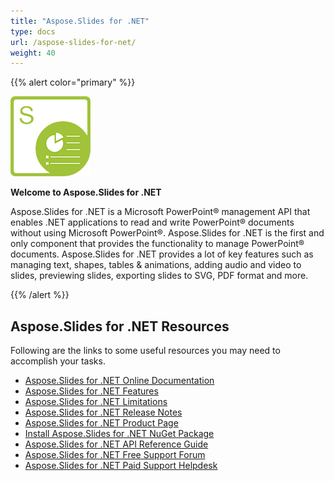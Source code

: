 ```yaml
---
title: "Aspose.Slides for .NET"
type: docs
url: /aspose-slides-for-net/
weight: 40
---
```






{{% alert color="primary" %}} 

**![todo:image\_alt\_text](aspose-slides-for-net_1)**

**Welcome to Aspose.Slides for .NET**

Aspose.Slides for .NET is a Microsoft PowerPoint® management API that enables .NET applications to read and write PowerPoint® documents without using Microsoft PowerPoint®. Aspose.Slides for .NET is the first and only component that provides the functionality to manage PowerPoint® documents. Aspose.Slides for .NET provides a lot of key features such as managing text, shapes, tables & animations, adding audio and video to slides, previewing slides, exporting slides to SVG, PDF format and more.



{{% /alert %}} 
## **Aspose.Slides for .NET Resources**
Following are the links to some useful resources you may need to accomplish your tasks.

- [Aspose.Slides for .NET Online Documentation](https://docs.aspose.com/display/slidesnet/)
- [Aspose.Slides for .NET Features](https://docs.aspose.com/display/slidesnet/Features+Overview)
- [Aspose.Slides for .NET Limitations](https://docs.aspose.com/display/slidesnet/Known+Issues)
- [Aspose.Slides for .NET Release Notes](https://docs.aspose.com/display/slidesnet/Release+Notes)
- [Aspose.Slides for .NET Product Page](https://products.aspose.com/slides/net)
- [Install Aspose.Slides for .NET NuGet Package](https://www.nuget.org/packages/Aspose.Slides.NET/)
- [Aspose.Slides for .NET API Reference Guide](https://apireference.aspose.com/net/slides)
- [Aspose.Slides for .NET Free Support Forum](https://forum.aspose.com/c/slides)
- [Aspose.Slides for .NET Paid Support Helpdesk](https://helpdesk.aspose.com/)
